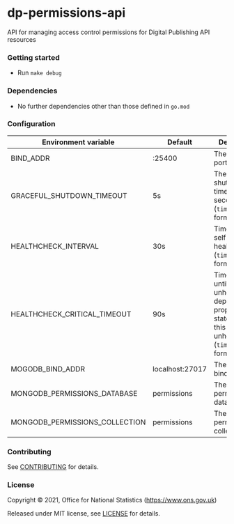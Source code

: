 dp-permissions-api
================
API for managing access control permissions for Digital Publishing API resources

### Getting started

* Run `make debug`

### Dependencies

* No further dependencies other than those defined in `go.mod`

### Configuration

| Environment variable              | Default   | Description
| ----------------------------      | --------- | -----------
| BIND_ADDR                         | :25400    | The host and port to bind to
| GRACEFUL_SHUTDOWN_TIMEOUT         | 5s        | The graceful shutdown timeout in seconds (`time.Duration` format)
| HEALTHCHECK_INTERVAL              | 30s       | Time between self-healthchecks (`time.Duration` format)
| HEALTHCHECK_CRITICAL_TIMEOUT      | 90s       | Time to wait until an unhealthy dependent propagates its state to make this app unhealthy (`time.Duration` format)
| MOGODB_BIND_ADDR                  | localhost:27017 | The MongoDB bind address
| MONGODB_PERMISSIONS_DATABASE      | permissions     | The MongoDB permissions database
| MONGODB_PERMISSIONS_COLLECTION    | permissions     | The MongoDB permissions collection

### Contributing

See [CONTRIBUTING](CONTRIBUTING.md) for details.

### License

Copyright © 2021, Office for National Statistics (https://www.ons.gov.uk)

Released under MIT license, see [LICENSE](LICENSE.md) for details.

